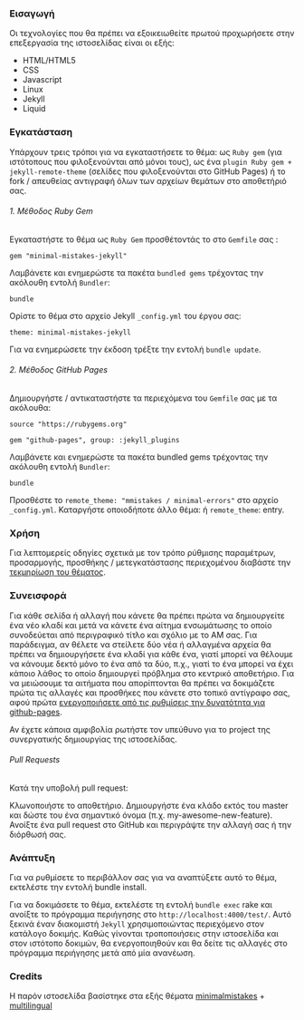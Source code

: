 ### Εισαγωγή

Οι τεχνολογίες που θα πρέπει να εξοικειωθείτε πρωτού προχωρήσετε στην επεξεργασία της ιστοσελίδας είναι οι εξής:

- HTML/HTML5
- CSS
- Javascript
- Linux
- Jekyll
- Liquid

### Εγκατάσταση
Υπάρχουν τρεις τρόποι για να εγκαταστήσετε το θέμα: ως `Ruby gem` (για ιστότοπους που φιλοξενούνται από μόνοι τους), ως ένα `plugin Ruby gem + jekyll-remote-theme` (σελίδες που φιλοξενούνται στο GitHub Pages) ή το fork / απευθείας αντιγραφή όλων των αρχείων θεμάτων στο αποθετήριό σας.

###### 1. Μέθοδος Ruby Gem

Εγκαταστήστε το θέμα ως `Ruby Gem` προσθέτοντάς το στο `Gemfile` σας :

  ```
gem "minimal-mistakes-jekyll"
  ```

Λαμβάνετε και ενημερώστε τα πακέτα `bundled gems` τρέχοντας την ακόλουθη εντολή `Bundler`:

  ```
bundle
  ```
  
Ορίστε το θέμα στο αρχείο Jekyll `_config.yml` του έργου σας:

  ```
theme: minimal-mistakes-jekyll
  ```
Για να ενημερώσετε την έκδοση τρέξτε την εντολή  `bundle update`.

###### 2. Μέθοδος GitHub Pages

Δημιουργήστε / αντικαταστήστε τα περιεχόμενα του `Gemfile` σας με τα ακόλουθα:

  ```
source "https://rubygems.org"

gem "github-pages", group: :jekyll_plugins
  ```
  
Λαμβάνετε και ενημερώστε τα πακέτα bundled gems τρέχοντας την ακόλουθη εντολή `Bundler`:

  ```
bundle 
  ```

Προσθέστε το `remote_theme: "mmistakes / minimal-errors"` στο αρχείο `_config.yml`. Καταργήστε οποιοδήποτε άλλο θέμα: ή `remote_theme`:  entry.

### Χρήση

Για λεπτομερείς οδηγίες σχετικά με τον τρόπο ρύθμισης παραμέτρων, προσαρμογής, προσθήκης / μετεγκατάστασης περιεχομένου διαβάστε την [τεκμηρίωση του θέματος](https://mmistakes.github.io/minimal-mistakes/docs/quick-start-guide/).

### Συνεισφορά

Για κάθε σελίδα ή αλλαγή που κάνετε θα πρέπει πρώτα να δημιουργείτε ένα νέο κλαδί και μετά να κάνετε ένα αίτημα ενσωμάτωσης το οποίο συνοδεύεται από περιγραφικό τίτλο και σχόλιο με το ΑΜ σας. Για παράδειγμα, αν θέλετε να στείλετε δύο νέα ή αλλαγμένα αρχεία θα πρέπει να δημιουργήσετε ένα κλαδί για κάθε ένα, γιατί μπορεί να θέλουμε να κάνουμε δεκτό μόνο το ένα από τα δύο, π.χ., γιατί το ένα μπορεί να έχει κάποιο λάθος το οποίο δημιουργεί πρόβλημα στο κεντρικό αποθετήριο. 
Για να μειώσουμε τα αιτήματα που απορίπτονται θα πρέπει να δοκιμάζετε πρώτα τις αλλαγές και προσθήκες που κάνετε στο τοπικό αντίγραφο σας, αφού πρώτα [ενεργοποιήσετε από τις ρυθμίσεις την δυνατότητα για github-pages](https://help.github.com/articles/configuring-a-publishing-source-for-github-pages/). 

Αν έχετε κάποια αμφιβολία ρωτήστε τον υπεύθυνο για το project της συνεργατικής δημιουργίας της ιστοσελίδας.

###### Pull Requests 

Κατά την υποβολή pull request:

Κλωνοποιήστε το αποθετήριο.
Δημιουργήστε ένα κλάδο εκτός του master και δώστε του ένα σημαντικό όνομα (π.χ. my-awesome-new-feature).
Ανοίξτε ένα pull request στο GitHub και περιγράψτε την αλλαγή σας ή την διόρθωσή σας.

### Ανάπτυξη
Για να ρυθμίσετε το περιβάλλον σας για να αναπτύξετε αυτό το θέμα, εκτελέστε την εντολή bundle install.

Για να δοκιμάσετε το θέμα, εκτελέστε τη εντολή `bundle exec` rake και ανοίξτε το πρόγραμμα περιήγησης στο `http://localhost:4000/test/`. Αυτό ξεκινά έναν διακομιστή `Jekyll` χρησιμοποιώντας περιεχόμενο στον κατάλογο δοκιμής. Καθώς γίνονται τροποποιήσεις στην ιστοσελίδα και στον ιστότοπο δοκιμών, θα ενεργοποιηθούν και θα δείτε τις αλλαγές στο πρόγραμμα περιήγησης μετά από μία ανανέωση.

### Credits

Η παρόν ιστοσελίδα βασίστηκε στα εξής θέματα
[minimalmistakes](https://mmistakes.github.io/minimal-mistakes/) + [multilingual](https://www.sylvaindurand.org/making-jekyll-multilingual/)

